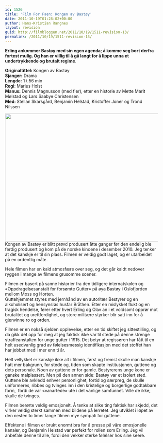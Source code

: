 ```yaml
---
id: 1526
title: 'Film For Faen: Kongen av Bastøy'
date: 2011-10-19T01:28:02+00:00
author: Hans-Kristian Rangnes
layout: revision
guid: http://filmbloggen.net/2011/10/19/1511-revision-13/
permalink: /2011/10/19/1511-revision-13/
---
```

**Erling ankommer Bastøy med sin egen agenda; å komme seg bort derfra fortest mulig. Og han er villig til å gå langt for å lippe unna et undertrykkende og brutalt regime.<!--more-->**

**Originaltittel:** Kongen av Bastøy  
**Sjanger:** Drama  
**Lengde:** 1 t 56 min  
**Regi:** Marius Holst  
**Manus:** Dennis Magnusson (med fler), etter en historie av Mette Marit Mølstad og Lars Saabye Christensen  
**Med:** Stellan Skarsgård, Benjamin Helstad, Kristoffer Joner og Trond Nilssen

<a href="http://filmbloggen.net/2011/10/19/film-for-faen-kongen-av-bastoy/kongen-av-bastoy-bilde-4/" rel="attachment wp-att-1512"><img class="size-full wp-image-1512 alignnone" src="http://filmbloggen.net/wp-content/uploads//2011/10/Kongen-av-Bastoy-bilde-4.jpg" alt="" width="620" height="420" /></a>  
Kongen av Bastøy er blitt prøvd produsert åtte ganger før den endelig ble ferdig produsert og kom på de norske kinoene i desember 2010. Jeg tenker at det kanskje er til sin plass. Filmen er veldig godt laget, og er utarbeidet på en ordentlig måte.

Hele filmen har en kald atmosfære over seg, og det går kaldt nedover ryggen i mange av filmens grusomme scener.

Filmen er basert på sanne historier fra den tidligere internatskolen og «Oppdragelsesanstalt for forsømte Gutter» på øya Bastøy i Oslofjorden mellom Moss og Horten.  
Guttehjemmet styres med jernhånd av en autoritær Bestyrer og en alkoholisert og hensynsløs husfar Bråthen. Etter en mislykket flukt og en tragisk hendelse, fører etter hvert Erling og Olav an i et voldsomt opprør mot brutalitet og urettferdighet, og store militære styrker blir satt inn for å gjenvinne ro og orden.

Filmen er en nokså sjelden opplevelse, etter en tid skiftet jeg sittestilling, og da gikk det opp for meg at jeg faktisk ikke var til stede på denne strenge straffeanstalten for unge gutter i 1915. Det betyr at regissøren har fått til en helt usedvanlig grad av følelsesmessig identifikasjon med det stoffet han har jobbet med i mer enn ti år.

Helt vellykket er kanskje ikke alt i filmen, først og fremst skulle man kanskje hatt mer bakgrunn, for stede og, tiden som skapte institusjonen, guttene og dets personale. Noen av guttene er for gamle. Bestyrerens unge kone er ganske malplassert. Men på den annen side: Bastøy var et isolert sted. Guttene ble avkledd enhver personlighet, fortid og særpreg, de skulle uniformeres, ribbes og tvinges inn i den kristelige og borgerlige godtakbare form,  fordi de var «vanartede» ute i det vanlige samfunnet. Ville de ikke, skulle de tvinges.

Filmen berørte veldig emosjonelt. Å tenke at slike ting faktisk har skjedd, det virker veldig sterkt sammen med bildene på lerretet. Jeg utviklet i løpet av den nesten to timer lange filmen mye sympati for guttene.

Effektene i filmen er brukt enormt bra for å presse på våre emosjonelle kanaler, og Benjamin Helstad var perfekt for rollen som Erling. Jeg vil anbefale denne til alle, fordi den vekker sterke følelser hos sine seere.